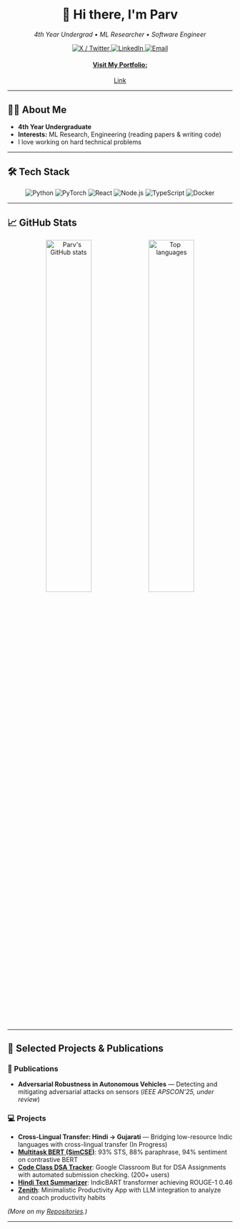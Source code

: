 <!--
  Hi there 👋 Welcome to my GitHub profile!
-->

<div align="center">
  <h1>👋 Hi there, I'm Parv</h1>
  <p>
    <em>4th Year Undergrad • ML Researcher • Software Engineer</em>
  </p>

  <!-- Social Links -->
  <p>
    <a href="https://x.com/parvpareek_" target="_blank">
      <img alt="X / Twitter" src="https://img.shields.io/badge/X-@parvpareek__-1DA1F2?style=flat-square&logo=twitter"/>
    </a>
    <a href="https://www.linkedin.com/in/parvpareek/" target="_blank">
      <img alt="LinkedIn" src="https://img.shields.io/badge/LinkedIn-Parv%20Pareek-blue?style=flat-square&logo=linkedin"/>
    </a>
    <a href="mailto:pervpareek@gmail.com" target="_blank">
      <img alt="Email" src="https://img.shields.io/badge/Email-pervpareek@gmail.com-red?style=flat-square&logo=gmail"/>
    </a>
  </p>

  <!-- Featured Portfolio -->
  <p>
    <a href="https://parvpareek.github.io/" target="_blank">
        <h4>Visit My Portfolio:</h4>
      <a href="https://parvpareek.github.io/">Link</a>
    </a>
  </p>
</div>

---

## 👨‍🎓 About Me
- **4th Year Undergraduate**  
- **Interests:** ML Research, Engineering (reading papers & writing code)  
- I love working on hard technical problems  

---

## 🛠️ Tech Stack
<p align="center">
  <img alt="Python" src="https://img.shields.io/badge/Python-3776AB?style=flat-square&logo=python&logoColor=white"/>
  <img alt="PyTorch" src="https://img.shields.io/badge/PyTorch-EE4C2C?style=flat-square&logo=pytorch&logoColor=white"/>
  <img alt="React" src="https://img.shields.io/badge/React-20232A?style=flat-square&logo=react&logoColor=61DAFB"/>
  <img alt="Node.js" src="https://img.shields.io/badge/Node.js-339933?style=flat-square&logo=node.js&logoColor=white"/>
  <img alt="TypeScript" src="https://img.shields.io/badge/TypeScript-3178C6?style=flat-square&logo=typescript&logoColor=white"/>
  <img alt="Docker" src="https://img.shields.io/badge/Docker-2496ED?style=flat-square&logo=docker&logoColor=white"/>
</p>

---

## 📈 GitHub Stats
<div align="center">
  <img src="https://github-readme-stats.vercel.app/api?username=parvpareek&show_icons=true&theme=tokyonight" alt="Parv's GitHub stats" width="45%"/>
  <img src="https://github-readme-stats.vercel.app/api/top-langs/?username=parvpareek&layout=compact&theme=tokyonight" alt="Top languages" width="45%"/>
</div>

---

## 🔭 Selected Projects & Publications

### 📜 Publications
- **Adversarial Robustness in Autonomous Vehicles** — Detecting and mitigating adversarial attacks on sensors (_IEEE APSCON’25, under review_)

### 💻 Projects
- **Cross-Lingual Transfer: Hindi → Gujarati** — Bridging low-resource Indic languages with cross-lingual transfer (In Progress)  
- **[Multitask BERT (SimCSE)](https://github.com/parvpareek/minbert)**: 93% STS, 88% paraphrase, 94% sentiment on contrastive BERT   
- **[Code Class DSA Tracker](https://code-class-eight.vercel.app)**: Google Classroom But for DSA Assignments with automated submission checking. (200+ users)
- **[Hindi Text Summarizer](https://github.com/parvpareek/hindi-text-summarization)**: IndicBART transformer achieving ROUGE-1 0.46
- **[Zenith](https://github.com/parvpareek/zenith)**: Minimalistic Productivity App with LLM integration to analyze and coach productivity habits  
 

*(More on my [Repositories](https://github.com/parvpareek?tab=repositories).)*

---
